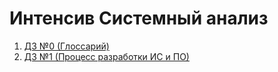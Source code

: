 # Интенсив Системный анализ

1. [ДЗ №0 (Глоссарий)](https://github.com/VlKuz/YlabCourse.System-Analysis/tree/master/homework_0)
1. [ДЗ №1 (Процесс разработки ИС и ПО)](https://github.com/VlKuz/YlabCourse.System-Analysis/tree/master/homework_1)